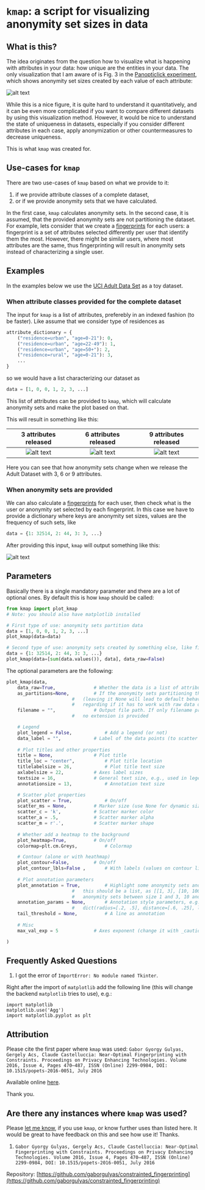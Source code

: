# `kmap`: a script for visualizing anonymity set sizes in data

## What is this?

The idea originates from the question how to visualize what is happening with attributes in your data: how unique are the entities in your data. The only visualization that I am aware of is Fig. 3 in the [Panopticlick experiment](https://panopticlick.eff.org/static/browser-uniqueness.pdf), which shows anonymity set sizes created by each value of each attribute:

![alt text](https://raw.githubusercontent.com/gaborgulyas/kmap/master/images/panopticlick.png "Anonymity set sizes according to attributes in the Panopticlick experiment.")

While this is a nice figure, it is quite hard to understand it quantitatively, and it can be even more complicated if you want to compare different datasets by using this visualization method. However, it would be nice to understand the state of uniqueness in datasets, especially if you consider different attributes in each case, apply anonymization or other countermeasures to decrease uniqueness.

This is what `kmap` was created for.

## Use-cases for `kmap`

There are two use-cases of `kmap` based on what we provide to it:

1. if we provide attribute classes of a complete dataset,
2. or if we provide anonymity sets that we have calculated.

In the first case, `kmap` calculates anonymity sets. In the second case, it is assumed, that the provided anonymity sets are not partitioning the dataset. For example, lets consider that we create a [fingerprints](https://github.com/gaborgulyas/constrainted_fingerprinting) for each users: a fingerprint is a set of attributes selected differently per user that identify them the most. However, there might be similar users, where most attributes are the same, thus fingerprinting will result in anonymity sets instead of characterizing a single user.

## Examples

In the examples below we use the [UCI Adult Data Set](https://archive.ics.uci.edu/ml/datasets/Adult) as a toy dataset.

### When attribute classes provided for the complete dataset 
The input for `kmap` is a list of attributes, preferebly in an indexed fashion (to be faster). Like assume that we consider type of residences as

```python
attribute_dictionary = {
	("residence=urban", "age=0-21"): 0,
	("residence=urban", "age=22-49"): 1,
	("residence=urban", "age=50+"): 2,
	("residence=rural", "age=0-21"): 3,
	...
}
```

so we would have a list characterizing our dataset as

```python
data = [1, 0, 0, 1, 2, 3, ...]
```

This list of attributes can be provided to `kmap`, which will calculate anonymity sets and make the plot based on that.

This will result in something like this:

3 attributes released | 6 attributes released | 9 attributes released
:-------------------------:|:-------------------------:|:-------------------------: 
![alt text](https://raw.githubusercontent.com/gaborgulyas/kmap/master/images/kmap_attrnum%3D3.png "k=3") | ![alt text](https://raw.githubusercontent.com/gaborgulyas/kmap/master/images/kmap_attrnum%3D6.png "k=6") | ![alt text](https://raw.githubusercontent.com/gaborgulyas/kmap/master/images/kmap_attrnum%3D9.png "k=9")

Here you can see that how anonymity sets change when we release the Adult Dataset with 3, 6 or 9 attributes.

### When anonymity sets are provided
We can also calculate a [fingerprints](https://github.com/gaborgulyas/constrainted_fingerprinting) for each user, then check what is the user or anonymity set selected by each fingerprint. In this case we have to provide a dictionary where keys are anonymity set sizes, values are the frequency of such sets, like

```python
data = {1: 32514, 2: 44, 3: 3, ...}
```

After providing this input, `kmap` will output something like this:

![alt text](https://raw.githubusercontent.com/gaborgulyas/kmap/master/images/individual_anonsetsizes.png "Anonymity set sizes by fingerprints")

## Parameters

Basically there is a single mandatory parameter and there are a lot of optional ones. By default this is how `kmap` should be called:

```python
from kmap import plot_kmap
# Note: you should also have matplotlib installed

# First type of use: anonymity sets partition data
data = [1, 0, 0, 1, 2, 3, ...]
plot_kmap(data=data)

# Second type of use: anonymity sets created by something else, like fingerprints
data = {1: 32514, 2: 44, 3: 3, ...}
plot_kmap(data=[sum(data.values()), data], data_raw=False)
```

The optional parameters are the following:

```python
plot_kmap(data, 
	data_raw=True,				# Whether the data is a list of attributes or already a dict
	as_partitions=None,			# If the anonymity sets partitioning the data or not
						# 	(leaving it None will lead to default behavior
						#	regarding if it has to work with raw data or not)
	filename = "",				# Output file path. If only filename provided with
						#	no extension is provided

	# Legend
	plot_legend = False,			# Add a legend (or not)
	data_label = "",			# Label of the data points (to scatter plot)
	
	# Plot titles and other properties
	title = None,				# Plot title
	title_loc = "center",			# Plot title location
	titlelabelsize = 26,			# Plot title text size
	axlabelsize = 22,			# Axes label sizes
	textsize = 16,				# General text size, e.g., used in legend, contour
	annotationsize = 13,			# Annotation text size

	# Scatter plot properties
	plot_scatter = True,			# On/off
	scatter_ms = None,			# Marker size (use None for dynamic sizing proportionally to anonymity set size)
	scatter_c = 'k',			# Scatter marker color
	scatter_a = .5,				# Scatter marker alpha
	scatter_m = r'.',			# Scatter marker shape
	
	# Whether add a heatmap to the background
	plot_heatmap=True,			# On/off
	colormap=plt.cm.Greys,			# Colormap

	# Contour (alone or with heathmap)
	plot_contour=False,			# On/off
	plot_contour_lbls=False	,		# With labels (values on contour lines)
	
	# Plot annotation parameters
	plot_annotation = True,			# Highlight some anonymity sets and show their size;
						#	this should be a list, as [[1, 3], [10, 100]] to highlight
						#	anonymity sets between size 1 and 3, 10 and 100
	annotation_params = None,		# Annotation style parameters, e.g.:
						#	dict(radius=[.2, .5], distance=[.6, .25], linestyle=dict(color='r', width=1, style='--'), location=['right', 'top'])
	tail_threshold = None,			# A line as annotation
	
	# Misc
	max_val_exp = 5				# Axes exponent (change it with _caution_)

)
```
## Frequently Asked Questions

1. I got the error of `ImportError: No module named Tkinter`.

Right after the import of `matplotlib` add the following line (this will change the backend `matplotlib` tries to use), e.g.:
```
import matplotlib
matplotlib.use('Agg')
import matplotlib.pyplot as plt
```

## Attribution

Please cite the first paper where `kmap` was used:
`Gabor Gyorgy Gulyas, Gergely Acs, Claude Castelluccia: Near-Optimal Fingerprinting with Constraints. Proceedings on Privacy Enhancing Technologies. Volume 2016, Issue 4, Pages 470–487, ISSN (Online) 2299-0984, DOI: 10.1515/popets-2016-0051, July 2016`

Available online [here](http://www.degruyter.com/view/j/popets.2016.2016.issue-4/popets-2016-0051/popets-2016-0051.xml?format=INT).

Thank you.

## Are there any instances where `kmap` was used?

Please [let me know](https://gulyas.info), if you use `kmap`, or know further uses than listed here. It would be great to have feedback on this and see how use it! Thanks.

1. `Gabor Gyorgy Gulyas, Gergely Acs, Claude Castelluccia: Near-Optimal Fingerprinting with Constraints. Proceedings on Privacy Enhancing Technologies. Volume 2016, Issue 4, Pages 470–487, ISSN (Online) 2299-0984, DOI: 10.1515/popets-2016-0051, July 2016`

  Repository: [https://github.com/gaborgulyas/constrainted_fingerprinting](https://github.com/gaborgulyas/constrainted_fingerprinting)
